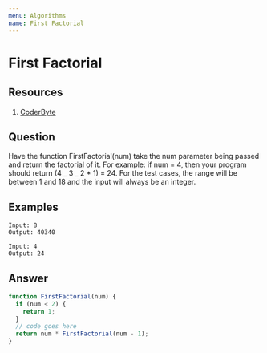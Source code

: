 ```yaml
---
menu: Algorithms
name: First Factorial
---
```


# First Factorial

## Resources

1. [CoderByte](https://www.coderbyte.com/information/First%20Factorial)

## Question

Have the function FirstFactorial(num) take the num parameter being passed and return the factorial of it. For example: if num = 4, then your program should return (4 _ 3 _ 2 \* 1) = 24. For the test cases, the range will be between 1 and 18 and the input will always be an integer.

## Examples

```shell
Input: 8
Output: 40340

Input: 4
Output: 24
```

## Answer

```javascript
function FirstFactorial(num) {
  if (num < 2) {
    return 1;
  }
  // code goes here
  return num * FirstFactorial(num - 1);
}
```
